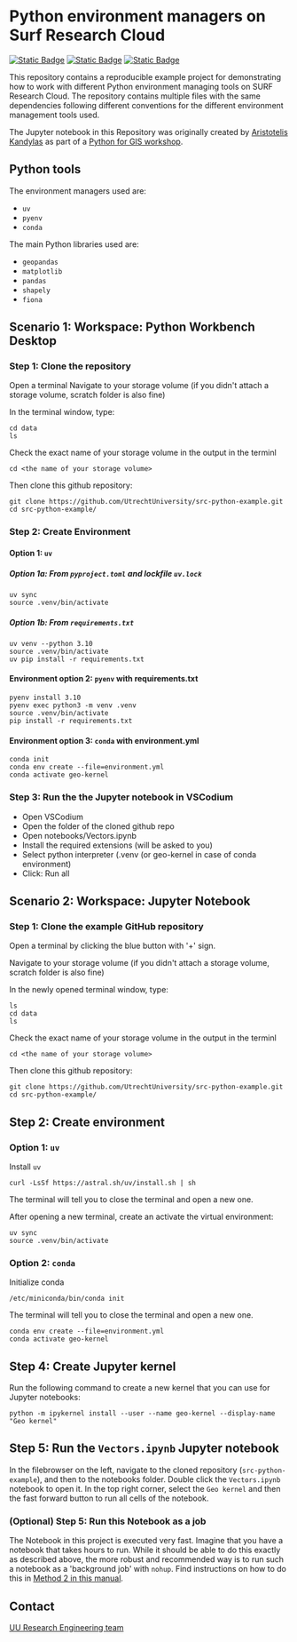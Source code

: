 # Python environment managers on Surf Research Cloud

[![Static Badge](https://img.shields.io/badge/Python-black?style=flat-square&logo=python&logoColor=blue&labelColor=gray&color=yellow)](https://www.python.org/)
[![Static Badge](https://img.shields.io/badge/jupyter-blue?style=flat-square&logo=jupyter&logoColor=white&labelColor=gray&color=orange)](https://jupyter.org/)
[![Static Badge](https://img.shields.io/badge/MIT%20License%20-blue?style=flat-square)](https://github.com/UtrechtUniversity/src-jupyter-workshop-template/blob/main/LICENSE)

This repository contains a reproducible example project for demonstrating how to work with different Python environment managing tools on SURF Research Cloud. The repository contains multiple files with the same dependencies following different conventions for the different environment management tools used.

The Jupyter notebook in this Repository was originally created by [Aristotelis Kandylas](https://github.com/AristotleKandylas) as part of a [Python for GIS workshop](https://github.com/UtrechtUniversity/gis-python-power).

## Python tools

The environment managers used are:

- `uv`
- `pyenv`
- `conda`

The main Python libraries used are:

- `geopandas`
- `matplotlib`
- `pandas`
- `shapely`
- `fiona`

## Scenario 1: Workspace: Python Workbench Desktop 

### Step 1: Clone the repository
Open a terminal
Navigate to your storage volume (if you didn't attach a storage volume, scratch folder is also fine)

In the terminal window, type:
```
cd data
ls
```
Check the exact name of your storage volume in the output in the terminl

```
cd <the name of your storage volume>
```
Then clone this github repository:

```
git clone https://github.com/UtrechtUniversity/src-python-example.git
cd src-python-example/
```

### Step 2: Create Environment 

#### Option 1: `uv`
##### Option 1a: From `pyproject.toml` and lockfile `uv.lock`

```
uv sync
source .venv/bin/activate
```

##### Option 1b: From `requirements.txt`

```
uv venv --python 3.10
source .venv/bin/activate
uv pip install -r requirements.txt
```

#### Environment option 2: `pyenv` with requirements.txt

```
pyenv install 3.10
pyenv exec python3 -m venv .venv
source .venv/bin/activate
pip install -r requirements.txt
```

#### Environment option 3: `conda` with environment.yml

```
conda init
conda env create --file=environment.yml
conda activate geo-kernel
```

### Step 3: Run the the Jupyter notebook in VSCodium

- Open VSCodium
- Open the folder of the cloned github repo
- Open notebooks/Vectors.ipynb
- Install the required extensions (will be asked to you)
- Select python interpreter (.venv (or geo-kernel in case of conda environment)
- Click: Run all

## Scenario 2: Workspace: Jupyter Notebook

### Step 1: Clone the example GitHub repository

Open a terminal by clicking the blue button with '+' sign.

Navigate to your storage volume (if you didn't attach a storage volume, scratch folder is also fine)

In the newly opened terminal window, type:
```
ls
cd data
ls
```
Check the exact name of your storage volume in the output in the terminl

```
cd <the name of your storage volume>
```
Then clone this github repository:

```
git clone https://github.com/UtrechtUniversity/src-python-example.git
cd src-python-example/
```

## Step 2: Create environment

### Option 1: `uv` 

Install `uv`
```
curl -LsSf https://astral.sh/uv/install.sh | sh
```
The terminal will tell you to close the terminal and open a new one.

After opening a new terminal, create an activate the virtual environment:

```
uv sync
source .venv/bin/activate
```

### Option 2: `conda` 

Initialize conda
```
/etc/miniconda/bin/conda init
```
The terminal will tell you to close the terminal and open a new one.
```
conda env create --file=environment.yml
conda activate geo-kernel
```

## Step 4: Create Jupyter kernel

Run the following command to create a new kernel that you can use for Jupyter notebooks:
```
python -m ipykernel install --user --name geo-kernel --display-name "Geo kernel" 
```

## Step 5: Run the `Vectors.ipynb` Jupyter notebook
In the filebrowser on the left, navigate to the cloned repository (`src-python-example`), and then to the notebooks folder.
Double click the `Vectors.ipynb` notebook to open it. 
In the top right corner, select the `Geo kernel` and then the fast forward button to run all cells of the notebook.

### (Optional) Step 5: Run this Notebook as a job

The Notebook in this project is executed very fast. Imagine that you have a notebook that takes hours to run. While it should be able to do this exactly as described above, the more robust and recommended way is to run such a notebook as a 'background job' with `nohup`. Find instructions on how to do this in [Method 2 in this manual](https://utrechtuniversity.github.io/vre-docs/docs/manuals/long-jobs.html#method-2-using-nohup).

## Contact

[UU Research Engineering team](https://www.uu.nl/research-engineering)
